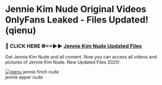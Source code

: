 # Jennie Kim Nude Original Videos 0nlyFans Leaked - Files Updated! (qienu)

<h3>🔴 CLICK HERE 🌐==►► <a href="https://tinyurl.com/5h6xmrr3" rel="nofollow">Jennie Kim Nude Updated Files</a></h3>

Get Jennie Kim Nude and all content. Now you can access all videos and pictures of Jennie Kim Nude. New Updated Files 2025!

[![qienu](https://i.imgur.com/KVD873Z.gif)](https://tinyurl.com/5h6xmrr3)
jennie finch nude<br>
jennie epper nude
